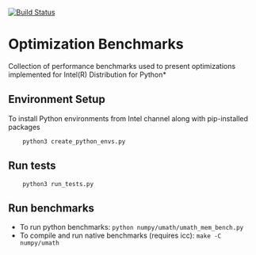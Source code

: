 [![Build Status](https://travis-ci.org/IntelPython/optimizations_bench.svg?branch=master)](https://travis-ci.org/IntelPython/optimizations_bench)

# Optimization Benchmarks
Collection of performance benchmarks used to present optimizations implemented for Intel(R) Distribution for Python*

## Environment Setup
To install Python environments from Intel channel along with pip-installed packages

        python3 create_python_envs.py
        
## Run tests
        python3 run_tests.py

## Run benchmarks
- To run python benchmarks: `python numpy/umath/umath_mem_bench.py`
- To compile and run native benchmarks (requires icc): `make -C numpy/umath`
